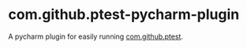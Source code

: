 # com.github.ptest-pycharm-plugin
A pycharm plugin for easily running [com.github.ptest](https://pypi.python.org/pypi/com.github.ptest).
